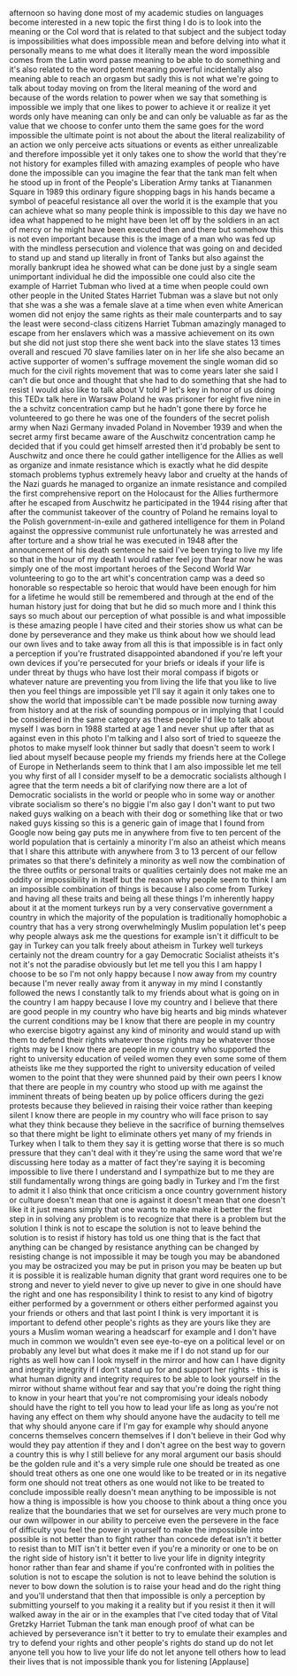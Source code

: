 
afternoon so having done most of my
academic studies on languages
become interested in a new topic the
first thing I do is to look into the
meaning or the Col word that is related
to that subject and the subject today is
impossibilities
what does impossible mean and before
delving into what it personally means to
me what does it literally mean the word
impossible comes from the Latin word
passe meaning to be able to do something
and it&#39;s also related to the word potent
meaning powerful incidentally also
meaning able to reach an orgasm but
sadly this is not what we&#39;re going to
talk about today moving on from the
literal meaning of the word and because
of the words relation to power when we
say that something is impossible we
imply that one likes to power to achieve
it or realize it yet words only have
meaning can only be and can only be
valuable as far as the value that we
choose to confer unto them the same goes
for the word impossible the ultimate
point is not about the about the literal
realizability of an action we only
perceive acts situations or events as
either unrealizable and therefore
impossible yet it only takes one to show
the world that they&#39;re not history for
examples filled with amazing examples of
people who have done the impossible can
you imagine the fear that the tank man
felt when he stood up in front of the
People&#39;s Liberation Army tanks at
Tiananmen Square in 1989 this ordinary
figure shopping bags in his hands became
a symbol of peaceful resistance all over
the world it is the example that you can
achieve what so many people think is
impossible to this day we have no idea
what happened to he might have been let
off by the soldiers in an act of mercy
or he might have been executed then and
there but somehow this is not even
important because this is the image of a
man who was fed up with the mindless
persecution and violence that was going
on and decided to stand up and stand up
literally in front of Tanks but also
against the morally bankrupt idea he
showed what can be done just by a single
seam
unimportant individual he did the
impossible one could also cite the
example of Harriet Tubman who lived at a
time when people could own other people
in the United States Harriet Tubman was
a slave but not only that she was a she
was a female slave at a time when even
white American women did not enjoy the
same rights as their male counterparts
and to say the least were second-class
citizens Harriet Tubman amazingly
managed to escape from her enslavers
which was a massive achievement on its
own but she did not just stop there she
went back into the slave states 13 times
overall and rescued 70 slave families
later on in her life she also became an
active supporter of women&#39;s suffrage
movement the single woman did so much
for the civil rights movement that was
to come years later she said I can&#39;t die
but once and thought that she had to do
something that she had to resist I would
also like to talk about V told P let&#39;s
key in honor of us doing this TEDx talk
here in Warsaw Poland he was prisoner
for eight five nine in the a schvitz
concentration camp but he hadn&#39;t gone
there by force he volunteered to go
there he was one of the founders of the
secret polish army when Nazi Germany
invaded Poland in November 1939 and when
the secret army first became aware of
the Auschwitz concentration camp he
decided that if you could get himself
arrested then it&#39;d probably be sent to
Auschwitz and once there he could gather
intelligence for the Allies as well as
organize and inmate resistance which is
exactly what he did
despite stomach problems typhus
extremely heavy labor and cruelty at the
hands of the Nazi guards he managed to
organize an inmate resistance and
compiled the first comprehensive report
on the Holocaust for the Allies
furthermore after he escaped from
Auschwitz he participated in the 1944
rising after that after the communist
takeover of the country of Poland
he remains loyal to the Polish
government-in-exile and gathered
intelligence for them in Poland against
the oppressive communist rule
unfortunately he was arrested and after
torture and a show trial he was executed
in 1948 after the announcement of his
death sentence he said I&#39;ve been trying
to live my life so that in the hour of
my death I would rather feel joy than
fear now he was simply one of the most
important heroes of the Second World War
volunteering to go to the art whit&#39;s
concentration camp was a deed so
honorable so respectable so heroic that
would have been enough for him for a
lifetime he would still be remembered
and through at the end of the human
history just for doing that but he did
so much more and I think this says so
much about our perception of what
possible is and what impossible is these
amazing people I have cited and their
stories show us what can be done by
perseverance and they make us think
about how we should lead our own lives
and to take away from all this is that
impossible is in fact only a perception
if you&#39;re frustrated disappointed
abandoned if you&#39;re left your own
devices if you&#39;re persecuted for your
briefs or ideals if your life is under
threat by thugs who have lost their
moral compass
if bigots or whatever nature are
preventing you from living the life that
you like to live then you feel things
are impossible yet I&#39;ll say it again it
only takes one to show the world that
impossible can&#39;t be made possible now
turning away from history and at the
risk of sounding pompous or in implying
that I could be considered in the same
category as these people I&#39;d like to
talk about myself
I was born in 1988 started at age 1 and
never shut up after that as against even
in this photo I&#39;m talking and I also
sort of tried to squeeze the photos to
make myself look thinner but sadly that
doesn&#39;t seem to work
I lied about myself because people my
friends
my friends here at the College of Europe
in Netherlands seem to think that I am
also impossible let me tell you why
first of all I consider myself to be a
democratic socialists although I agree
that the term needs a bit of clarifying
now there are a lot of Democratic
socialists in the world or people who in
some way or another vibrate socialism so
there&#39;s no biggie
I&#39;m also gay I don&#39;t want to put two
naked guys walking on a beach with their
dog or something like that or two naked
guys kissing so this is a generic gain
of image that I found from Google now
being gay puts me in anywhere from five
to ten percent of the world population
that is certainly a minority
I&#39;m also an atheist which means that I
share this attribute with anywhere from
3 to 13 percent of our fellow primates
so that there&#39;s definitely a minority as
well now the combination of the three
outfits or personal traits or qualities
certainly does not make me an oddity or
impossibility in itself but the reason
why people seem to think I am an
impossible combination of things is
because I also come from Turkey and
having all these traits and being all
these things I&#39;m inherently happy about
it at the moment turkeys run by a very
conservative government a country in
which the majority of the population is
traditionally homophobic a country that
has a very strong overwhelmingly Muslim
population let&#39;s peep why people always
ask me the questions for example isn&#39;t
it difficult to be gay in Turkey can you
talk freely about atheism in Turkey well
turkeys certainly not the dream country
for a gay Democratic Socialist atheists
it&#39;s not it&#39;s not the paradise obviously
but let me tell you this I am happy I
choose to be so I&#39;m not only happy
because I now away from my country
because I&#39;m never really away from it
anyway in my mind I constantly followed
the news I constantly talk to my friends
about what is going on in the country I
am happy because I love my country and I
believe that there are good people in my
country who have big hearts and big
minds whatever the current conditions
may be I know that there are people in
my country who
exercise bigotry against any kind of
minority and would stand up with them to
defend their rights whatever those
rights may be whatever those rights may
be I know there are people in my country
who supported the right to university
education of veiled women they even some
some of them atheists like me they
supported the right to university
education of veiled women to the point
that they were shunned paid by their own
peers I know that there are people in my
country who stood up with me against the
imminent threats of being beaten up by
police officers during the gezi protests
because they believed in raising their
voice rather than keeping silent I know
there are people in my country who will
face prison to say what they think
because they believe in the sacrifice of
burning themselves so that there might
be light to eliminate others yet many of
my friends in Turkey when I talk to them
they say it is getting worse that there
is so much pressure that they can&#39;t deal
with it they&#39;re using the same word that
we&#39;re discussing here today as a matter
of fact they&#39;re saying it is becoming
impossible to live there I understand
and I sympathize but to me they are
still fundamentally wrong things are
going badly in Turkey and I&#39;m the first
to admit it
I also think that once criticism a once
country government history or culture
doesn&#39;t mean that one is against it
doesn&#39;t mean that one doesn&#39;t like it it
just means simply that one wants to make
make it better the first step in in
solving any problem is to recognize that
there is a problem
but the solution I think is not to
escape the solution is not to leave
behind the solution is to resist if
history has told us one thing that is
the fact that anything can be changed by
resistance anything can be changed by
resisting change is not impossible it
may be tough you may be abandoned you
may be ostracized you may be put in
prison you may be beaten up but it is
possible it is realizable human dignity
that grant word requires one to be
strong and never to yield never to give
up
never to give in one should have the
right and one has responsibility I think
to resist to any kind of bigotry either
performed by a government or others
either performed against you your
friends or others and that last point I
think is very important it is important
to defend other people&#39;s rights as they
are yours like they are yours
a Muslim woman wearing a headscarf for
example and I don&#39;t have much in common
we wouldn&#39;t even see eye-to-eye on a
political level or on probably any level
but what does it make me if I do not
stand up for our rights as well how can
I look myself in the mirror and how can
I have dignity and integrity integrity
if I don&#39;t stand up for and support her
rights - this is what human dignity and
integrity requires to be able to look
yourself in the mirror without shame
without fear and say that you&#39;re doing
the right thing to know in your heart
that you&#39;re not compromising your ideals
nobody should have the right to tell you
how to lead your life as long as you&#39;re
not having any effect on them why should
anyone have the audacity to tell me that
why should anyone care if I&#39;m gay for
example why should anyone concerns
themselves concern themselves if I don&#39;t
believe in their God why would they pay
attention if they and I don&#39;t agree on
the best way to govern a country this is
why I still believe for any moral
argument our basis should be the golden
rule and it&#39;s a very simple rule one
should be treated as one should treat
others as one one one would like to be
treated or in its negative form one
should not treat others as one would not
like to be treated
to conclude impossible really doesn&#39;t
mean anything to be impossible is not
how a thing is impossible is how you
choose to think about a thing
once you realize that the boundaries
that we set for ourselves are very much
prone to our own willpower in our
ability to perceive even the persevere
in the face of difficulty you feel the
power in yourself to make the impossible
into possible is not better than to
fight rather than concede defeat isn&#39;t
it better to resist than to
MIT isn&#39;t it better even if you&#39;re a
minority or one to be on the right side
of history isn&#39;t it better to live your
life in dignity integrity honor rather
than fear and shame if you&#39;re confronted
with in polities the solution is not to
escape the solution is not to leave
behind the solution is never to bow down
the solution is to raise your head and
do the right thing and you&#39;ll understand
that then that impossible is only a
perception by submitting yourself to you
making it a reality but if you resist it
then it will walked away in the air or
in the examples that I&#39;ve cited today
that of Vital Gretzky Harriet Tubman the
tank man enough proof of what can be
achieved by perseverance isn&#39;t it better
to try to emulate their examples and try
to defend your rights and other people&#39;s
rights do stand up do not let anyone
tell you how to live your life do not
let anyone tell others how to lead their
lives that is not impossible thank you
for listening
[Applause]
